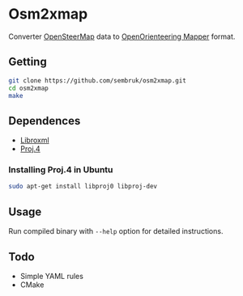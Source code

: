 # Osm2xmap

Converter [OpenSteerMap](http://www.openstreetmap.org) data to [OpenOrienteering Mapper](https://github.com/OpenOrienteering/mapper) format.

## Getting

```bash
git clone https://github.com/sembruk/osm2xmap.git
cd osm2xmap
make
```

## Dependences

* [Libroxml](http://www.libroxml.net/)
* [Proj.4](https://github.com/OSGeo/proj.4)

### Installing Proj.4 in Ubuntu

```bash
sudo apt-get install libproj0 libproj-dev
```

## Usage

Run compiled binary with `--help` option for detailed instructions.

## Todo

* Simple YAML rules
* CMake
